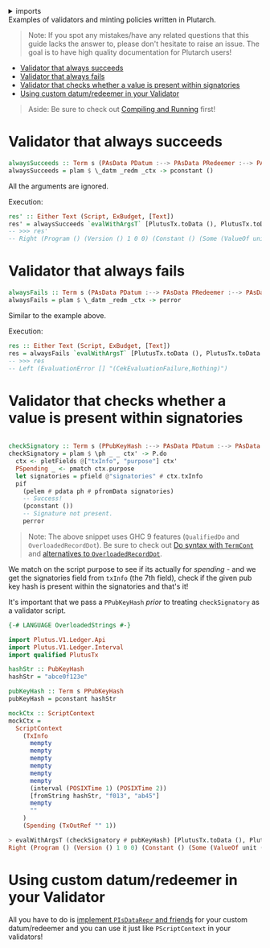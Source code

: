 <details>
<summary> imports </summary>
<p>

```haskell
{-# LANGUAGE QualifiedDo #-}
{-# LANGUAGE OverloadedRecordDot #-}
module Plutarch.Docs.ValidatorExample (alwaysSucceeds, checkSignatory, res', res, alwaysFails) where

import Plutarch.Prelude
import Plutarch.LedgerApi (PDatum, PRedeemer, PScriptContext, PPubKeyHash, PScriptPurpose(PSpending))
import Plutarch.Docs.Run (evalWithArgsT)
import Plutarch.Script (Script)
import qualified PlutusTx
import PlutusCore.Evaluation.Machine.ExBudget (ExBudget)
import qualified Plutarch.Monadic as P
import Data.Text (Text)
```

</p>
</details>
Examples of validators and minting policies written in Plutarch.

> Note: If you spot any mistakes/have any related questions that this guide lacks the answer to, please don't hesitate to raise an issue. The goal is to have high quality documentation for Plutarch users!

- [Validator that always succeeds](#validator-that-always-succeeds)
- [Validator that always fails](#validator-that-always-fails)
- [Validator that checks whether a value is present within signatories](#validator-that-checks-whether-a-value-is-present-within-signatories)
- [Using custom datum/redeemer in your Validator](#using-custom-datumredeemer-in-your-validator)

> Aside: Be sure to check out [Compiling and Running](./../README.md#compiling-and-running) first!

# Validator that always succeeds

```haskell
alwaysSucceeds :: Term s (PAsData PDatum :--> PAsData PRedeemer :--> PAsData PScriptContext :--> PUnit)
alwaysSucceeds = plam $ \_datm _redm _ctx -> pconstant ()
```

All the arguments are ignored.

Execution:

```haskell
res' :: Either Text (Script, ExBudget, [Text])
res' = alwaysSucceeds `evalWithArgsT` [PlutusTx.toData (), PlutusTx.toData (), PlutusTx.toData ()]
-- >>> res'
-- Right (Program () (Version () 1 0 0) (Constant () (Some (ValueOf unit ()))))
```

# Validator that always fails

```haskell
alwaysFails :: Term s (PAsData PDatum :--> PAsData PRedeemer :--> PAsData PScriptContext :--> PUnit)
alwaysFails = plam $ \_datm _redm _ctx -> perror
```

Similar to the example above.

Execution:

```haskell
res :: Either Text (Script, ExBudget, [Text])
res = alwaysFails `evalWithArgsT` [PlutusTx.toData (), PlutusTx.toData (), PlutusTx.toData ()]
-- >>> res
-- Left (EvaluationError [] "(CekEvaluationFailure,Nothing)")
```

# Validator that checks whether a value is present within signatories

```haskell

checkSignatory :: Term s (PPubKeyHash :--> PAsData PDatum :--> PAsData PRedeemer :--> PAsData PScriptContext :--> PUnit)
checkSignatory = plam $ \ph _ _ ctx' -> P.do
  ctx <- pletFields @["txInfo", "purpose"] ctx'
  PSpending _ <- pmatch ctx.purpose
  let signatories = pfield @"signatories" # ctx.txInfo
  pif
    (pelem # pdata ph # pfromData signatories)
    -- Success!
    (pconstant ())
    -- Signature not present.
    perror
```

> Note: The above snippet uses GHC 9 features (`QualifiedDo` and `OverloadedRecordDot`). Be sure to check out [Do syntax with `TermCont`](./../Usage/Do%20syntax%20with%20TermCont.md) and [alternatives to `OverloadedRecordDot`](./../Typeclasses/PIsDataRepr%20and%20PDataFields.md#alternatives-to-overloadedrecorddot).

We match on the script purpose to see if its actually for _spending_ - and we get the signatories field from `txInfo` (the 7th field), check if the given pub key hash is present within the signatories and that's it!

It's important that we pass a `PPubKeyHash` _prior_ to treating `checkSignatory` as a validator script.

```hs
{-# LANGUAGE OverloadedStrings #-}

import Plutus.V1.Ledger.Api
import Plutus.V1.Ledger.Interval
import qualified PlutusTx

hashStr :: PubKeyHash
hashStr = "abce0f123e"

pubKeyHash :: Term s PPubKeyHash
pubKeyHash = pconstant hashStr

mockCtx :: ScriptContext
mockCtx =
  ScriptContext
    (TxInfo
      mempty
      mempty
      mempty
      mempty
      mempty
      mempty
      (interval (POSIXTime 1) (POSIXTime 2))
      [fromString hashStr, "f013", "ab45"]
      mempty
      ""
    )
    (Spending (TxOutRef "" 1))

> evalWithArgsT (checkSignatory # pubKeyHash) [PlutusTx.toData (), PlutusTx.toData (), PlutusTx.toData mockCtx]
Right (Program () (Version () 1 0 0) (Constant () (Some (ValueOf unit ()))))
```

# Using custom datum/redeemer in your Validator

All you have to do is [implement `PIsDataRepr` and friends](./../Typeclasses/PIsDataRepr%20and%20PDataFields.md#implementing-pisdatarepr-and-friends) for your custom datum/redeemer and you can use it just like `PScriptContext` in your validators!
